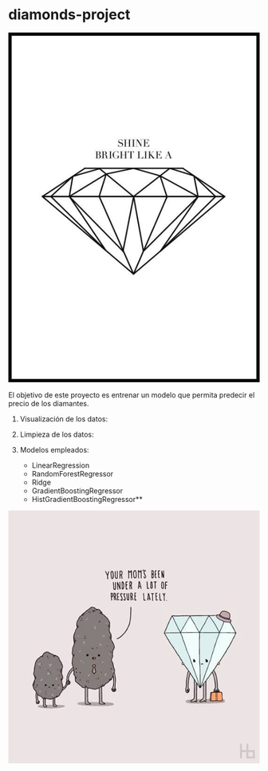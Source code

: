 # diamonds-project
![diamond](https://github.com/mariaversin/diamonds-project/blob/master/diamond2.jpg)

El objetivo de este proyecto es entrenar un modelo que permita predecir el precio de los diamantes.

1. Visualización de los datos:

2. Limpieza de los datos:


3. Modelos empleados:
    - LinearRegression
    - RandomForestRegressor
    - Ridge
    - GradientBoostingRegressor
    - HistGradientBoostingRegressor**
    
    

![diamond2](https://github.com/mariaversin/diamonds-project/blob/master/diamond.jpg)
